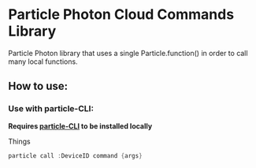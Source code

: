 # Particle Photon Cloud Commands Library

Particle Photon library that uses a single Particle.function() in order
to call many local functions.

## How to use:

### Use with particle-CLI:

**Requires [particle-CLI](https://github.com/spark/particle-cli) to be
installed locally**

Things

```C++
particle call :DeviceID command {args}
```
